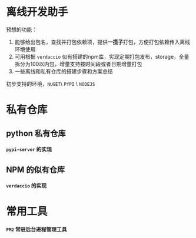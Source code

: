 # 离线开发助手

预想的功能：
1. 能够给出包名，查找并打包依赖项，提供**一揽子**打包，方便打包依赖传入离线环境使用
2. 可用根据 `verdaccio` 似有搭建的npm库，实现定期打包发布，storage，全量拆分为100以内包，增量支持按时间段或者日期增量打包
3. 一些离线和私有仓库的搭建步骤和方案总结 

初步支持的环境，`NUGET`\ `PYPI` \ `NODEJS`


# 私有仓库
## python 私有仓库
#### `pypi-server` 的实现

## NPM 的似有仓库
#### `verdaccio` 的实现

# 常用工具
#### `PM2` 常驻后台进程管理工具